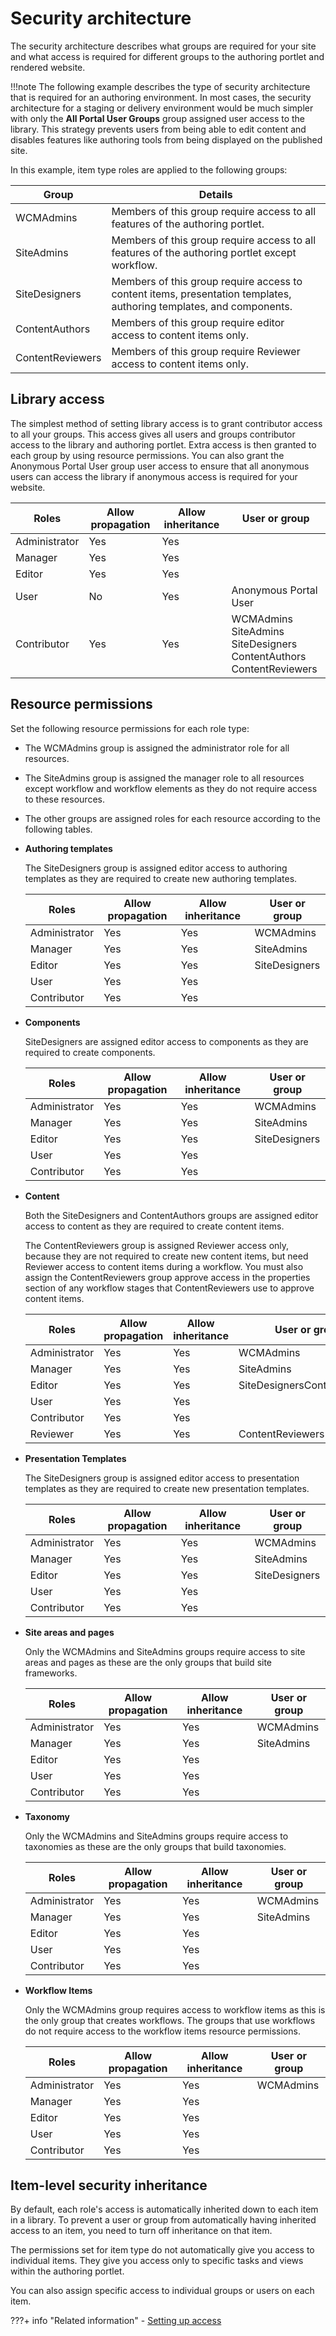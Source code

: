 # Security architecture

The security architecture describes what groups are required for your site and what access is required for different groups to the authoring portlet and rendered website.

!!!note
    The following example describes the type of security architecture that is required for an authoring environment. In most cases, the security architecture for a staging or delivery environment would be much simpler with only the **All Portal User Groups** group assigned user access to the library. This strategy prevents users from being able to edit content and disables features like authoring tools from being displayed on the published site.

In this example, item type roles are applied to the following groups:

|Group|Details|
|-----|-------|
|WCMAdmins|Members of this group require access to all features of the authoring portlet.|
|SiteAdmins|Members of this group require access to all features of the authoring portlet except workflow.|
|SiteDesigners|Members of this group require access to content items, presentation templates, authoring templates, and components.|
|ContentAuthors|Members of this group require editor access to content items only.|
|ContentReviewers|Members of this group require Reviewer access to content items only.|

## Library access

The simplest method of setting library access is to grant contributor access to all your groups. This access gives all users and groups contributor access to the library and authoring portlet. Extra access is then granted to each group by using resource permissions. You can also grant the Anonymous Portal User group user access to ensure that all anonymous users can access the library if anonymous access is required for your website.

|Roles|Allow propagation|Allow inheritance|User or group|
|-----|-----------------|-----------------|-------------|
|Administrator|Yes|Yes| |
|Manager|Yes|Yes| |
|Editor|Yes|Yes| |
|User|No|Yes|Anonymous Portal User|
|Contributor|Yes|Yes|WCMAdmins<br> SiteAdmins<br> SiteDesigners<br> ContentAuthors<br> ContentReviewers|

## Resource permissions

Set the following resource permissions for each role type:

-   The WCMAdmins group is assigned the administrator role for all resources.
-   The SiteAdmins group is assigned the manager role to all resources except workflow and workflow elements as they do not require access to these resources.
-   The other groups are assigned roles for each resource according to the following tables.

-   **Authoring templates**

    The SiteDesigners group is assigned editor access to authoring templates as they are required to create new authoring templates.

    |Roles|Allow propagation|Allow inheritance|User or group|
    |-----|-----------------|-----------------|-------------|
    |Administrator|Yes|Yes|WCMAdmins|
    |Manager|Yes|Yes|SiteAdmins|
    |Editor|Yes|Yes|SiteDesigners|
    |User|Yes|Yes| |
    |Contributor|Yes|Yes| |

-   **Components**

    SiteDesigners are assigned editor access to components as they are required to create components.

    |Roles|Allow propagation|Allow inheritance|User or group|
    |-----|-----------------|-----------------|-------------|
    |Administrator|Yes|Yes|WCMAdmins|
    |Manager|Yes|Yes|SiteAdmins|
    |Editor|Yes|Yes|SiteDesigners|
    |User|Yes|Yes| |
    |Contributor|Yes|Yes| |

-   **Content**

    Both the SiteDesigners and ContentAuthors groups are assigned editor access to content as they are required to create content items.

    The ContentReviewers group is assigned Reviewer access only, because they are not required to create new content items, but need Reviewer access to content items during a workflow. You must also assign the ContentReviewers group approve access in the properties section of any workflow stages that ContentReviewers use to approve content items.

    |Roles|Allow propagation|Allow inheritance|User or group|
    |-----|-----------------|-----------------|-------------|
    |Administrator|Yes|Yes|WCMAdmins|
    |Manager|Yes|Yes|SiteAdmins|
    |Editor|Yes|Yes|SiteDesignersContentAuthors|
    |User|Yes|Yes| |
    |Contributor|Yes|Yes| |
    |Reviewer|Yes|Yes|ContentReviewers|

-   **Presentation Templates**

    The SiteDesigners group is assigned editor access to presentation templates as they are required to create new presentation templates.

    |Roles|Allow propagation|Allow inheritance|User or group|
    |-----|-----------------|-----------------|-------------|
    |Administrator|Yes|Yes|WCMAdmins|
    |Manager|Yes|Yes|SiteAdmins|
    |Editor|Yes|Yes|SiteDesigners|
    |User|Yes|Yes| |
    |Contributor|Yes|Yes| |

-   **Site areas and pages**

    Only the WCMAdmins and SiteAdmins groups require access to site areas and pages as these are the only groups that build site frameworks.

    |Roles|Allow propagation|Allow inheritance|User or group|
    |-----|-----------------|-----------------|-------------|
    |Administrator|Yes|Yes|WCMAdmins|
    |Manager|Yes|Yes|SiteAdmins|
    |Editor|Yes|Yes| |
    |User|Yes|Yes| |
    |Contributor|Yes|Yes| |

-   **Taxonomy**

    Only the WCMAdmins and SiteAdmins groups require access to taxonomies as these are the only groups that build taxonomies.

    |Roles|Allow propagation|Allow inheritance|User or group|
    |-----|-----------------|-----------------|-------------|
    |Administrator|Yes|Yes|WCMAdmins|
    |Manager|Yes|Yes|SiteAdmins|
    |Editor|Yes|Yes| |
    |User|Yes|Yes| |
    |Contributor|Yes|Yes| |

-   **Workflow Items**

    Only the WCMAdmins group requires access to workflow items as this is the only group that creates workflows. The groups that use workflows do not require access to the workflow items resource permissions.

    |Roles|Allow propagation|Allow inheritance|User or group|
    |-----|-----------------|-----------------|-------------|
    |Administrator|Yes|Yes|WCMAdmins|
    |Manager|Yes|Yes| |
    |Editor|Yes|Yes| |
    |User|Yes|Yes| |
    |Contributor|Yes|Yes| |


## Item-level security inheritance

By default, each role's access is automatically inherited down to each item in a library. To prevent a user or group from automatically having inherited access to an item, you need to turn off inheritance on that item.

The permissions set for item type do not automatically give you access to individual items. They give you access only to specific tasks and views within the authoring portlet.

You can also assign specific access to individual groups or users on each item.


???+ info "Related information"
    - [Setting up access](../../../../../../../../build_sites/create_sites/building_website/site_acl.md)

